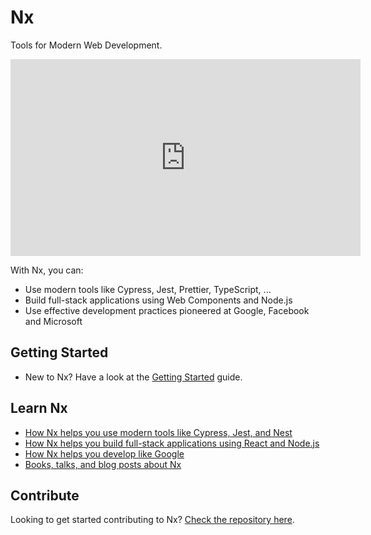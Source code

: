 # Nx

Tools for Modern Web Development.

<iframe width="560" height="315" src="https://www.youtube.com/embed/mVKMse-gFBI" frameborder="0" allow="accelerometer; autoplay; encrypted-media; gyroscope; picture-in-picture" allowfullscreen></iframe>

With Nx, you can:

- Use modern tools like Cypress, Jest, Prettier, TypeScript, ...
- Build full-stack applications using Web Components and Node.js
- Use effective development practices pioneered at Google, Facebook and Microsoft

## Getting Started

- New to Nx? Have a look at the [Getting Started](/react/getting-started/getting-started) guide.

## Learn Nx

- [How Nx helps you use modern tools like Cypress, Jest, and Nest](/react/fundamentals/use-modern-tools)
- [How Nx helps you build full-stack applications using React and Node.js](/react/fundamentals/build-full-stack-applications)
- [How Nx helps you develop like Google](/react/fundamentals/develop-like-google)
- [Books, talks, and blog posts about Nx](/react/getting-started/resources)

## Contribute

Looking to get started contributing to Nx? [Check the repository here](http://github.com/nrwl/nx).
